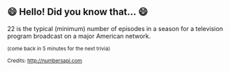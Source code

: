 ## :smile: Hello! Did you know that... :smile:
22 is the typical (minimum) number of episodes in a season for a television program broadcast on a major American network.

<sup>(come back in 5 minutes for the next trivia)</sup>


<sup>Credits: http://numbersapi.com</sup>
